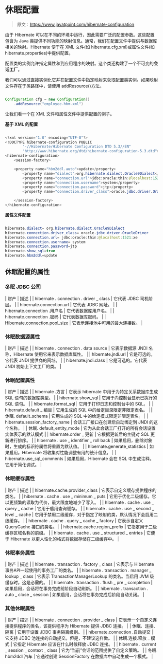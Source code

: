 # 休眠配置

> 原文：<https://www.javatpoint.com/hibernate-configuration>

由于 Hibernate 可以在不同的环境中运行，因此需要广泛的配置参数。这些配置包含为 Java 类提供不同功能的映射信息。通常，我们在配置文件中提供与数据库相关的映射。Hibernate 便于在 XML 文件(如 hibernate.cfg.xml)或属性文件(如 hibernate.properties)中提供配置。

配置类的实例允许指定属性和到应用程序的映射。这个类还构建了一个不可变的**会话工厂**。

我们可以通过直接实例化它并在配置文件中指定映射来获取配置类实例。如果映射文件存在于类路径中，请使用 addResource()方法。

```java

Configuration cfg = new Configuration()
    .addResource("employee.hbm.xml")

```

让我们看一个在 XML 文件和属性文件中提供配置的例子。

**基于 XML 的配置**

```java

<?xml version="1.0" encoding="UTF-8"?>  
<!DOCTYPE hibernate-configuration PUBLIC  
        "-//Hibernate/Hibernate Configuration DTD 5.3//EN"  
        "http://www.hibernate.org/dtd/hibernate-configuration-5.3.dtd">  
<hibernate-configuration>  
    <session-factory>  

    <property name="hbm2ddl.auto">update</property>    
        <property name="dialect">org.hibernate.dialect.Oracle9Dialect</property>    
        <property name="connection.url">jdbc:oracle:thin:@localhost:1521:xe</property>    
        <property name="connection.username">system</property>    
        <property name="connection.password">jtp</property>    
        <property name="connection.driver_class">oracle.jdbc.driver.OracleDriver</property>   

    </session-factory>  
</hibernate-configuration>

```

**属性文件配置**

```java

hibernate.dialect= org.hibernate.dialect.Oracle9Dialect
hibernate.connection.driver_class= oracle.jdbc.driver.OracleDriver
hibernate.connection.url= jdbc:oracle:thin:@localhost:1521:xe
hibernate.connection.username= system
hibernate.connection.password=jtp
hibernate.show_sql=true  
hibernate.hbm2ddl=update  

```

## 休眠配置的属性

### 冬眠 JDBC 公司

| 财产 | 描述 |
| hibernate . connection . driver _ class | 它代表 JDBC 司机阶层。 |
| hibernate.connection.url | 它代表 JDBC 网址。 |
| hibernate.connection .用户名 | 它代表数据库用户名。 |
| hibernate.connection .密码 | 它代表数据库密码。 |
| Hibernate.connection.pool_size | 它表示连接池中可用的最大连接数。 |

### 休眠数据源属性

| 财产 | 描述 |
| hibernate . connection . data source | 它表示数据源 JNDI 名称，Hibernate 使用它来表示数据库属性。 |
| hibernate.jndi.url | 它是可选的。它代表 JNDI 提供商的网址。 |
| hibernate.jndi.class | 它是可选的。它代表 JNDI 初始上下文工厂的类。 |

### 休眠配置属性

| 财产 | 描述 |
| hibernate .方言 | 它表示 hibernate 中用于为特定关系数据库生成 SQL 语句的数据库类型。 |
| hibernate.show_sql | 它用于向控制台显示已执行的 SQL 语句。 |
| hibernate.format_sql | 它用于打印日志和控制台中的 SQL。 |
| hibernate.default _ 编目 | 它用生成的 SQL 中的给定目录限定非限定表名。 |
| 休眠. default_schema | 它用生成的 SQL 中的给定模式限定非限定表名。 |
| hibernate.session_factory_name | 会话工厂接口在创建后自动绑定到 JNDI 的这个名称。 |
| 休眠. default_entity_mode | 它为从此会话工厂打开的所有会话设置实体表示的默认模式 |
| hibernate.order _ 更新 | 它根据更新后的主键对 SQL 更新进行排序。 |
| hibernate . use _ identifier _ roll back | 如果启用，删除对象时，生成的标识符属性将重置为默认值。 |
| hibernate.generate_statistics | 如果启用，Hibernate 将收集对性能调整有用的统计信息。 |
| hibernate.use_sql_comments | 如果启用，Hibernate 会在 SQL 中生成注释。它用于简化调试。 |

### 休眠缓存属性

| 财产 | 描述 |
| hibernate.cache.provider_class | 它表示自定义缓存提供程序的类名。 |
| hibernate . cache . use _ minimum _ puts | 它用于优化二级缓存。它以更频繁的读取为代价，最大限度地减少了写入。 |
| hibernate . cache . use _ query _ cache | 它用于启用查询缓存。 |
| hibernate . cache . use _ second _ level _ cache | 它用于禁用二级缓存，对于指定了<cache>映射的类，默认情况下会启用二级缓存。</cache> |
| hibernate . cache . query _ cache _ factory | 它表示自定义 QueryCache 接口的类名。 |
| hibernate.cache.region_prefix | 它指定用于二级缓存区域名称的前缀。 |
| hibernate . cache . use _ structured _ entries | 它便于 Hibernate 以更人性化的格式将数据存储在二级缓存中。 |

### 休眠事务属性

| 财产 | 描述 |
| hibernate . transaction . factory _ class | 它表示与 Hibernate 事务API一起使用的事务工厂的类名。 |
| hibernate . transaction . manager _ lookup _ class | 它表示 TransactionManagerLookup 的类名。当启用 JVM 级缓存时，这是必需的。 |
| hibernate . transaction . flush _ pre _ completion | 如果启用，会话将在事务完成前阶段自动刷新。 |
| hibernate . transaction . auto _ close _ session | 如果启用，会话将在事务完成后阶段自动关闭。 |

### 其他休眠属性

| 财产 | 描述 |
| hibernate . connection . provider _ class | 它表示一个自定义连接提供程序的类名，该提供程序为 Hibernate 提供 JDBC 连接。 |
| 休眠、连接、隔离 | 它用于设置 JDBC 事务隔离级别。 |
| hibernate.connection .自动提交 | 它支持 JDBC 池连接的自动提交。但是，不建议这样做。 |
| 休眠.连接.释放 _ 模式 | 它指定 Hibernate 应该在什么时候释放 JDBC 连接。 |
| hibernate . current _ session _ context _ class | 它为“当前”会话的范围提供了自定义策略。 |
| 冬眠 hbm2ddl 汽车 | 它通过创建 SessionFactory 在数据库中自动生成一个模式。 |